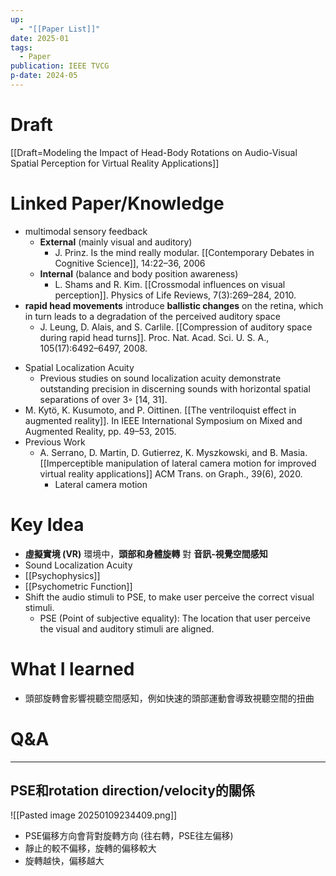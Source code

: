 ```yaml
---
up:
  - "[[Paper List]]"
date: 2025-01
tags:
  - Paper
publication: IEEE TVCG
p-date: 2024-05
---
```

# Draft
[[Draft=Modeling the Impact of Head-Body Rotations on Audio-Visual Spatial Perception for Virtual Reality Applications]]
# Linked Paper/Knowledge
* multimodal sensory feedback
	* **External** (mainly visual and auditory)  
		- J. Prinz. Is the mind really modular. [[Contemporary Debates in Cognitive Science]], 14:22–36, 2006  
	* **Internal** (balance and body position awareness)  
		- L. Shams and R. Kim. [[Crossmodal influences on visual perception]]. Physics of Life Reviews, 7(3):269–284, 2010.
* **rapid head movements** introduce **ballistic changes** on the retina, which in turn leads to a degradation of the perceived auditory space
	- J. Leung, D. Alais, and S. Carlile. [[Compression of auditory space during rapid head turns]]. Proc. Nat. Acad. Sci. U. S. A., 105(17):6492–6497, 2008.
- Spatial Localization Acuity
	- Previous studies on sound localization acuity demonstrate outstanding precision in discerning sounds with horizontal spatial separations of  over 3◦ [14, 31].
- M. Kytö, K. Kusumoto, and P. Oittinen. [[The ventriloquist effect in augmented reality]]. In IEEE International Symposium on Mixed and Augmented Reality, pp. 49–53, 2015.
- Previous Work
	- A. Serrano, D. Martin, D. Gutierrez, K. Myszkowski, and B. Masia. [[Imperceptible manipulation of lateral camera motion for improved virtual reality applications]] ACM Trans. on Graph., 39(6), 2020.
		- Lateral camera motion
# Key Idea
* **虛擬實境 (VR)** 環境中，**頭部和身體旋轉** 對 **音訊-視覺空間感知** 
* Sound Localization Acuity
* [[Psychophysics]]
* [[Psychometric Function]]
* Shift the audio stimuli to PSE, to make user perceive the correct visual stimuli.
	* PSE (Point of subjective equality): The location that user perceive the visual and auditory stimuli are aligned.
# What I learned
- 頭部旋轉會影響視聽空間感知，例如快速的頭部運動會導致視聽空間的扭曲
# Q&A
---
## PSE和rotation direction/velocity的關係
![[Pasted image 20250109234409.png]]
- PSE偏移方向會背對旋轉方向 (往右轉，PSE往左偏移)
- 靜止的較不偏移，旋轉的偏移較大
- 旋轉越快，偏移越大